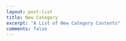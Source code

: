```yaml
---
layout: post-list
title: New Category
excerpt: "A List of New Category Contents"
comments: false
---
```


